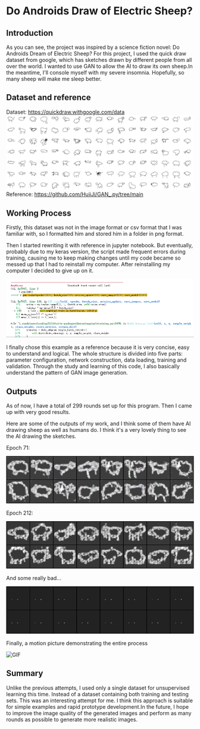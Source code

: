 # Do Androids Draw of Electric Sheep?

## Introduction
As you can see, the project was inspired by a science fiction novel: Do Androids Dream of Electric Sheep? For this project, I used the quick draw dataset from google, which has sketches drawn by different people from all over the world. I wanted to use GAN to allow the AI to draw its own sheep.In the meantime, I'll console myself with my severe insomnia. Hopefully, so many sheep will make me sleep better.

## Dataset and reference

Dataset: https://quickdraw.withgoogle.com/data
![quickdraw](https://github.com/zhangxiangna/coding3/raw/main/image/quickdraw.png "quickdraw")
Reference: https://github.com/HuiiJi/GAN_.py/tree/main

## Working Process

Firstly, this dataset was not in the image format or csv format that I was familiar with, so I formatted him and stored him in a folder in png format.

Then I started rewriting it with reference in jupyter notebook. But eventually, probably due to my keras version, the script made frequent errors during training, causing me to keep making changes until my code became so messed up that I had to reinstall my computer. After reinstalling my computer I decided to give up on it.

![3575596be43e5a60c70bea5a1cede83](https://github.com/zhangxiangna/coding3/raw/main/image/3575596be43e5a60c70bea5a1cede83.png "3575596be43e5a60c70bea5a1cede83")

I finally chose this example as a reference because it is very concise, easy to understand and logical. The whole structure is divided into five parts: parameter configuration, network construction, data loading, training and validation. Through the study and learning of this code, I also basically understand the pattern of GAN image generation.


## Outputs
As of now, I have a total of 299 rounds set up for this program. Then I came up with very good results.

Here are some of the outputs of my work, and I think some of them have AI drawing sheep as well as humans do. I think it's a very lovely thing to see the AI drawing the sketches.

Epoch 71:

![71](https://github.com/zhangxiangna/coding3/raw/main/image/71.png "71")


Epoch 212:

![212](https://github.com/zhangxiangna/coding3/raw/main/image/212.png "212")

And some really bad...

![281](https://github.com/zhangxiangna/coding3/raw/main/image/281.png "281")

Finally, a motion picture demonstrating the entire process

![GIF](https://github.com/zhangxiangna/coding3/blob/main/GIF.gif "GIF")
## Summary
Unlike the previous attempts, I used only a single dataset for unsupervised learning this time. Instead of a dataset containing both training and testing sets. This was an interesting attempt for me. I think this approach is suitable for simple examples and rapid prototype development.In the future, I hope to improve the image quality of the generated images and perform as many rounds as possible to generate more realistic images.
